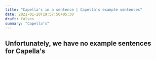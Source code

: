 ```yaml
---
title: "Capella's in a sentence | Capella's example sentences"
date: 2021-01-20T19:57:50+05:30
draft: falses
summary: "Capella's"
---
```

## Unfortunately, we have no example sentences for Capella's                 
